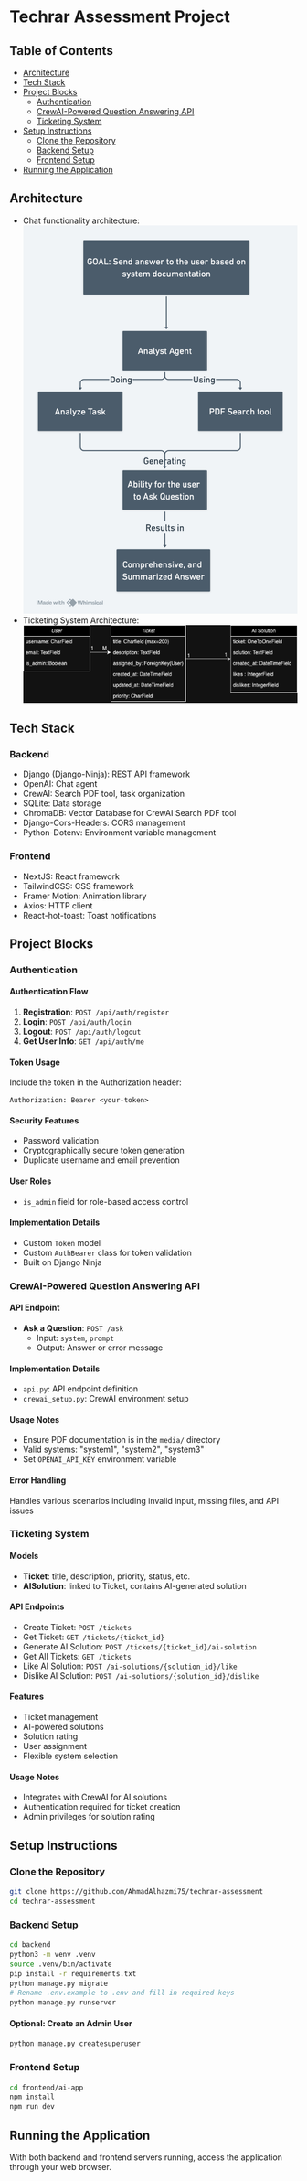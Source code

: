 # Techrar Assessment Project

## Table of Contents
- [Architecture](#architecture)
- [Tech Stack](#tech-stack)
- [Project Blocks](#project-blocks)
  - [Authentication](#authentication)
  - [CrewAI-Powered Question Answering API](#crewai-powered-question-answering-api)
  - [Ticketing System](#ticketing-system)
- [Setup Instructions](#setup-instructions)
  - [Clone the Repository](#clone-the-repository)
  - [Backend Setup](#backend-setup)
  - [Frontend Setup](#frontend-setup)
- [Running the Application](#running-the-application)

## Architecture

- Chat functionality architecture:
  ![crewai](./docs/crewai.png)
- Ticketing System Architecture:
  ![Architecture](./docs/architecture.png)

## Tech Stack

### Backend
- Django (Django-Ninja): REST API framework
- OpenAI: Chat agent
- CrewAI: Search PDF tool, task organization
- SQLite: Data storage
- ChromaDB: Vector Database for CrewAI Search PDF tool
- Django-Cors-Headers: CORS management
- Python-Dotenv: Environment variable management

### Frontend
- NextJS: React framework
- TailwindCSS: CSS framework
- Framer Motion: Animation library
- Axios: HTTP client
- React-hot-toast: Toast notifications

## Project Blocks

### Authentication

#### Authentication Flow
1. **Registration**: `POST /api/auth/register`
2. **Login**: `POST /api/auth/login`
3. **Logout**: `POST /api/auth/logout`
4. **Get User Info**: `GET /api/auth/me`

#### Token Usage
Include the token in the Authorization header:
```
Authorization: Bearer <your-token>
```

#### Security Features
- Password validation
- Cryptographically secure token generation
- Duplicate username and email prevention

#### User Roles
- `is_admin` field for role-based access control

#### Implementation Details
- Custom `Token` model
- Custom `AuthBearer` class for token validation
- Built on Django Ninja

### CrewAI-Powered Question Answering API

#### API Endpoint
- **Ask a Question**: `POST /ask`
  - Input: `system`, `prompt`
  - Output: Answer or error message

#### Implementation Details
- `api.py`: API endpoint definition
- `crewai_setup.py`: CrewAI environment setup

#### Usage Notes
- Ensure PDF documentation is in the `media/` directory
- Valid systems: "system1", "system2", "system3"
- Set `OPENAI_API_KEY` environment variable

#### Error Handling
Handles various scenarios including invalid input, missing files, and API issues

### Ticketing System

#### Models
- **Ticket**: title, description, priority, status, etc.
- **AISolution**: linked to Ticket, contains AI-generated solution

#### API Endpoints
- Create Ticket: `POST /tickets`
- Get Ticket: `GET /tickets/{ticket_id}`
- Generate AI Solution: `POST /tickets/{ticket_id}/ai-solution`
- Get All Tickets: `GET /tickets`
- Like AI Solution: `POST /ai-solutions/{solution_id}/like`
- Dislike AI Solution: `POST /ai-solutions/{solution_id}/dislike`

#### Features
- Ticket management
- AI-powered solutions
- Solution rating
- User assignment
- Flexible system selection

#### Usage Notes
- Integrates with CrewAI for AI solutions
- Authentication required for ticket creation
- Admin privileges for solution rating

## Setup Instructions

### Clone the Repository
```bash
git clone https://github.com/AhmadAlhazmi75/techrar-assessment
cd techrar-assessment
```

### Backend Setup
```bash
cd backend
python3 -m venv .venv
source .venv/bin/activate
pip install -r requirements.txt
python manage.py migrate
# Rename .env.example to .env and fill in required keys
python manage.py runserver
```

#### Optional: Create an Admin User
```bash
python manage.py createsuperuser
```

### Frontend Setup
```bash
cd frontend/ai-app
npm install
npm run dev
```

## Running the Application

With both backend and frontend servers running, access the application through your web browser.
